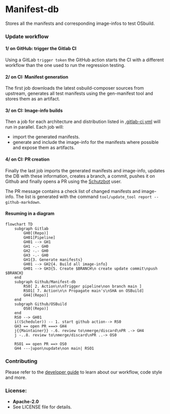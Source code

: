 Manifest-db
=======

Stores all the manifests and corresponding image-infos to test OSbuild.

### Update workflow

#### 1/ on GitHub: trigger the Gitlab CI


Using a GitLab `trigger token` the GitHub action starts the CI with a
different workflow than the one used to run the regression testing.

#### 2/ on CI: Manifest generation

The first job downloads the latest osbuild-composer sources from upstream,
generates all test manifests using the gen-manifest tool and stores them as an
artifact.

#### 3/ on CI: Image-info builds

Then a job for each architecture and distribution listed in
[.gitlab-ci.yml](https://github.com/osbuild/manifest-db/blob/main/.gitlab-ci.yml)
will run in parallel. Each job will:

- import the generated manifests.
- generate and include the image-info for the manifests where possible and
  expose them as artifacts.

#### 4/ on CI: PR creation

Finally the last job imports the generated manifests and image-info, updates the
DB with these information, creates a branch, a commit, pushes it on Github and
finally opens a PR using the [Schutzbot](https://github.com/schutzbot) user.

The PR message contains a check list of changed manifests and image-info. The
list is generated with the command `tool/update_tool report --github-markdown`.

#### Resuming in a diagram

```mermaid
flowchart TD
    subgraph Gitlab
        GH0[(Repo)]
        GH01[Pipeline]
        GH01 --> GH1
        GH1 -.- GH0
        GH2 -.- GH0
        GH3 -.- GH0
        GH1{3. Generate manifests}
        GH01 --> GH2{4. Build all image-info}
        GH01 --> GH3{5. Create $BRANCH\n create update commit\npush $BRANCH}
    end
    subgraph Github/Manifest-db
        RS0[ 2. Action\n\nTrigger pipeline\non branch main ]
        RSO1[ 7. Action\n\n Propagate main's\nSHA on OSBuild]
        GH4[(Repo)]
    end
    subgraph Github/OSBuild
        OS0[(Repo)]
    end
    RS0 --> GH01    
    i((Scheduler)) -- 1. start github action--> RS0
    GH3 == open PR ===> GH4
    j{{Maintainer}} -.6. review to\nmerge/discard\nPR .-> GH4
    j -..8. review to\nmerge/discard\nPR ..-> OS0

    RSO1 == open PR ==> OS0
    GH4 ---|upon\nupdate\non main| RSO1
```


### Contributing

Please refer to the [developer guide](https://www.osbuild.org/guides/developer-guide/developer-guide.html) to learn about our workflow, code style and more.

### License:

 - **Apache-2.0**
 - See LICENSE file for details.
